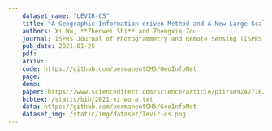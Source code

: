 ```yaml
---
    dataset_name: "LEVIR-CS"
    title: "A Geographic Information-driven Method and A New Large Scale Dataset for Remote Sensing Cloud/Snow Detection"
    authors: Xi Wu, **Zhenwei Shi** and Zhengxia Zou
    journal: ISPRS Journal of Photogrammetry and Remote Sensing (ISPRS)
    pub_date: 2021-01-25
    pdf: 
    arxiv: 
    code: https://github.com/permanentCH5/GeoInfoNet
    page: 
    demo: 
    paper: https://www.sciencedirect.com/science/article/pii/S0924271621000290
    bibtex: /static/bib/2021_xi_wu_a.txt
    data: https://github.com/permanentCH5/GeoInfoNet
    dataset_img: /static/img/dataset/levir-cs.png
---
```

    